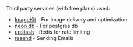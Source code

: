 Third party services (with free plans) used:

- [ImageKit](https://imagekit.io) - For Image delivery and optimization
- [neon db](https://console.neon.tech) - For postgres db
- [upstash](https://upstash.com) - Redis for rate limiting
- [resend](https://resend.com) - Sending Emails
